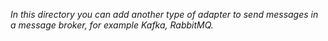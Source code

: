 *In this directory you can add another type of adapter to send messages in a message broker, for example Kafka, RabbitMQ.*